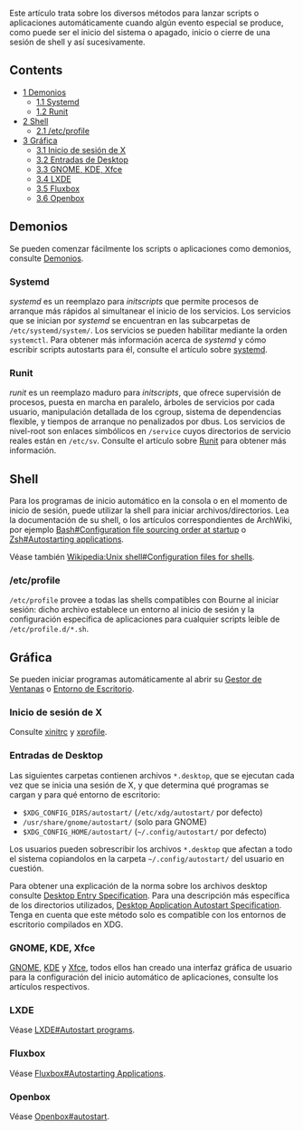 Este artículo trata sobre los diversos métodos para lanzar scripts o aplicaciones automáticamente cuando algún evento especial se produce, como puede ser el inicio del sistema o apagado, inicio o cierre de una sesión de shell y así sucesivamente.

## Contents

*   [1 Demonios](#Demonios)
    *   [1.1 Systemd](#Systemd)
    *   [1.2 Runit](#Runit)
*   [2 Shell](#Shell)
    *   [2.1 /etc/profile](#.2Fetc.2Fprofile)
*   [3 Gráfica](#Gr.C3.A1fica)
    *   [3.1 Inicio de sesión de X](#Inicio_de_sesi.C3.B3n_de_X)
    *   [3.2 Entradas de Desktop](#Entradas_de_Desktop)
    *   [3.3 GNOME, KDE, Xfce](#GNOME.2C_KDE.2C_Xfce)
    *   [3.4 LXDE](#LXDE)
    *   [3.5 Fluxbox](#Fluxbox)
    *   [3.6 Openbox](#Openbox)

## Demonios

Se pueden comenzar fácilmente los scripts o aplicaciones como demonios, consulte [Demonios](/index.php/Daemons_(Espa%C3%B1ol) "Daemons (Español)").

### Systemd

*systemd* es un reemplazo para *initscripts* que permite procesos de arranque más rápidos al simultanear el inicio de los servicios. Los servicios que se inician por *systemd* se encuentran en las subcarpetas de `/etc/systemd/system/`. Los servicios se pueden habilitar mediante la orden `systemctl`. Para obtener más información acerca de *systemd* y cómo escribir scripts autostarts para él, consulte el artículo sobre [systemd](/index.php/Systemd_(Espa%C3%B1ol) "Systemd (Español)").

### Runit

*runit* es un reemplazo maduro para *initscripts*, que ofrece supervisión de procesos, puesta en marcha en paralelo, árboles de servicios por cada usuario, manipulación detallada de los cgroup, sistema de dependencias flexible, y tiempos de arranque no penalizados por dbus. Los servicios de nivel-root son enlaces simbólicos en `/service` cuyos directorios de servicio reales están en `/etc/sv`. Consulte el artículo sobre [Runit](/index.php/Runit "Runit") para obtener más información.

## Shell

Para los programas de inicio automático en la consola o en el momento de inicio de sesión, puede utilizar la shell para iniciar archivos/directorios. Lea la documentación de su shell, o los artículos correspondientes de ArchWiki, por ejemplo [Bash#Configuration file sourcing order at startup](/index.php/Bash#Configuration_file_sourcing_order_at_startup "Bash") o [Zsh#Autostarting applications](/index.php/Zsh#Autostarting_applications "Zsh").

Véase también [Wikipedia:Unix shell#Configuration files for shells](https://en.wikipedia.org/wiki/Unix_shell#Configuration_files_for_shells "wikipedia:Unix shell").

### /etc/profile

`/etc/profile` provee a todas las shells compatibles con Bourne al iniciar sesión: dicho archivo establece un entorno al inicio de sesión y la configuración específica de aplicaciones para cualquier scripts leible de `/etc/profile.d/*.sh`.

## Gráfica

Se pueden iniciar programas automáticamente al abrir su [Gestor de Ventanas](/index.php/Window_manager_(Espa%C3%B1ol) "Window manager (Español)") o [Entorno de Escritorio](/index.php/Desktop_environment_(Espa%C3%B1ol) "Desktop environment (Español)").

### Inicio de sesión de X

Consulte [xinitrc](/index.php/Xinitrc_(Espa%C3%B1ol) "Xinitrc (Español)") y [xprofile](/index.php/Xprofile_(Espa%C3%B1ol) "Xprofile (Español)").

### Entradas de Desktop

Las siguientes carpetas contienen archivos `*.desktop`, que se ejecutan cada vez que se inicia una sesión de X, y que determina qué programas se cargan y para qué entorno de escritorio:

*   `$XDG_CONFIG_DIRS/autostart/` (`/etc/xdg/autostart/` por defecto)
*   `/usr/share/gnome/autostart/` (solo para GNOME)
*   `$XDG_CONFIG_HOME/autostart/` (`~/.config/autostart/` por defecto)

Los usuarios pueden sobrescribir los archivos `*.desktop` que afectan a todo el sistema copiandolos en la carpeta `~/.config/autostart/` del usuario en cuestión.

Para obtener una explicación de la norma sobre los archivos desktop consulte [Desktop Entry Specification](http://standards.freedesktop.org/desktop-entry-spec/latest/). Para una descripción más específica de los directorios utilizados, [Desktop Application Autostart Specification](http://standards.freedesktop.org/autostart-spec/autostart-spec-latest.html). Tenga en cuenta que este método solo es compatible con los entornos de escritorio compilados en XDG.

### GNOME, KDE, Xfce

[GNOME](/index.php/GNOME "GNOME"), [KDE](/index.php/KDE "KDE") y [Xfce](/index.php/Xfce "Xfce"), todos ellos han creado una interfaz gráfica de usuario para la configuración del inicio automático de aplicaciones, consulte los artículos respectivos.

### LXDE

Véase [LXDE#Autostart programs](/index.php/LXDE#Autostart_programs "LXDE").

### Fluxbox

Véase [Fluxbox#Autostarting Applications](/index.php/Fluxbox#Autostarting_Applications "Fluxbox").

### Openbox

Véase [Openbox#autostart](/index.php/Openbox#autostart "Openbox").